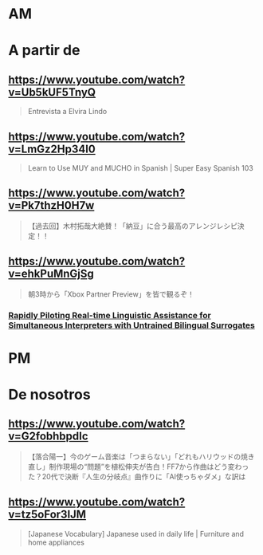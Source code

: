 # AM
# A partir de

## https://www.youtube.com/watch?v=Ub5kUF5TnyQ

> Entrevista a Elvira Lindo

## https://www.youtube.com/watch?v=LmGz2Hp34l0

> Learn to Use MUY and MUCHO in Spanish | Super Easy Spanish 103 
 
## https://www.youtube.com/watch?v=Pk7thzH0H7w

> 【過去回】木村拓哉大絶賛！「納豆」に合う最高のアレンジレシピ決定！！

## https://www.youtube.com/watch?v=ehkPuMnGjSg

> 朝3時から「Xbox Partner Preview」を皆で観るぞ！

### [Rapidly Piloting Real-time Linguistic Assistance for Simultaneous Interpreters with Untrained Bilingual Surrogates](https://agrissom.sites.haverford.edu/publications/2024_sint.pdf?fbclid=IwAR0StAV4Rgbi9iWSm1gQR5WtAGaYzP0EsI4-WyHqkfPSg39nTP4opm5-cJk)


# PM
# De nosotros

## https://www.youtube.com/watch?v=G2fobhbpdIc 

> 【落合陽一】今のゲーム音楽は「つまらない」「どれもハリウッドの焼き直し」制作現場の“問題”を植松伸夫が告白！FF7から作曲はどう変わった？20代で決断『人生の分岐点』曲作りに「AI使っちゃダメ」な訳は 

## https://www.youtube.com/watch?v=tz5oFor3lJM

> [Japanese Vocabulary] Japanese used in daily life | Furniture and home appliances 
